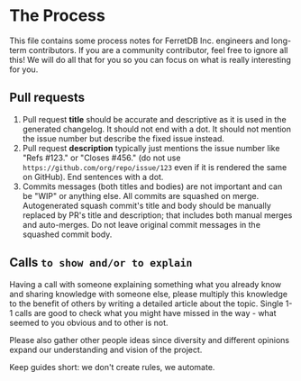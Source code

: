 # The Process

This file contains some process notes for FerretDB Inc. engineers and long-term contributors.
If you are a community contributor, feel free to ignore all this!
We will do all that for you so you can focus on what is really interesting for you.

## Pull requests

1. Pull request **title** should be accurate and descriptive as it is used in the generated changelog.
   It should not end with a dot.
   It should not mention the issue number but describe the fixed issue instead.
2. Pull request **description** typically just mentions the issue number like "Refs #123." or "Closes #456." (do not use `https://github.com/org/repo/issue/123` even if it is rendered the same on GitHub).
   End sentences with a dot.
3. Commits messages (both titles and bodies) are not important and can be "WIP" or anything else.
   All commits are squashed on merge.
   Autogenerated squash commit's title and body should be manually replaced by PR's title and description; that includes both manual merges and auto-merges.
   Do not leave original commit messages in the squashed commit body.

## Calls `to show and/or to explain`

Having a call with someone explaining something what you already know and sharing knowledge with someone else, please multiply this knowledge to the benefit of others by writing a detailed article about the topic.
Single 1-1 calls are good to check what you might have missed in the way - what seemed to you obvious and to other is not.

Please also gather other people ideas since diversity and different opinions expand our understanding and vision of the project.

Keep guides short: we don't create rules, we automate. 
